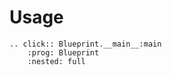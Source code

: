 # Usage

```{eval-rst}
.. click:: Blueprint.__main__:main
    :prog: Blueprint
    :nested: full
```

